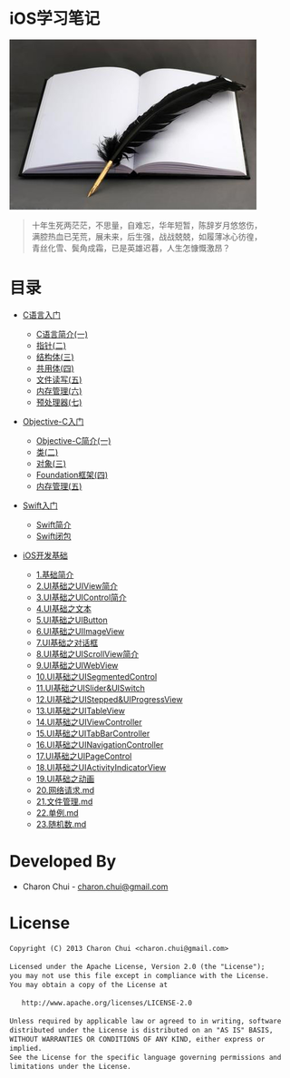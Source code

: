iOS学习笔记  
===

![image](https://raw.githubusercontent.com/CharonChui/Pictures/master/note.jpg)

> 十年生死两茫茫，不思量，自难忘，华年短暂，陈辞岁月悠悠伤，        
> 满腔热血已芜荒，展未来，后生强，战战兢兢，如履薄冰心彷徨，            
> 青丝化雪、鬓角成霜，已是英雄迟暮，人生怎慷慨激昂？


目录
===  


- [C语言入门][1]      
    - [C语言简介(一)][11]
    - [指针(二)][12]
    - [结构体(三)][13]
    - [共用体(四)][14]
    - [文件读写(五)][15]
    - [内存管理(六)][16]
    - [预处理器(七)][17]

- [Objective-C入门][2]    
    - [Objective-C简介(一)][21]
    - [类(二)][22]
    - [对象(三)][23]
    - [Foundation框架(四)][24]
    - [内存管理(五)][25]

- [Swift入门][26]
    - [Swift简介][27]
    - [Swift闭包][28]
- [iOS开发基础][3]
    - [1.基础简介][29]
    - [2.UI基础之UIView简介][30]
    - [3.UI基础之UIControl简介][31]
    - [4.UI基础之文本][32]
    - [5.UI基础之UIButton][33]
    - [6.UI基础之UIImageView][34]
    - [7.UI基础之对话框][35]
    - [8.UI基础之UIScrollView简介][36]
    - [9.UI基础之UIWebView][37]
    - [10.UI基础之UISegmentedControl][38]
    - [11.UI基础之UISlider&UISwitch][39]
    - [12.UI基础之UIStepped&UIProgressView][40]
    - [13.UI基础之UITableView][41]
    - [14.UI基础之UIViewController][42]
    - [15.UI基础之UITabBarController][43]
    - [16.UI基础之UINavigationController][44]
    - [17.UI基础之UIPageControl][45]
    - [18.UI基础之UIActivityIndicatorView][46]
    - [19.UI基础之动画][47]
    - [20.网络请求.md][48]
    - [21.文件管理.md][49]
    - [22.单例.md][50]
    - [23.随机数.md][51]
 



[1]:  https://github.com/CharonChui/GolangStudyNote/blob/master/1.Golang%E7%AE%80%E4%BB%8B(%E4%B8%80).md       "C语言入门"
[2]:  https://github.com/CharonChui/GolangStudyNote/blob/master/1.Golang%E7%AE%80%E4%BB%8B(%E4%B8%80).md       "Objective-C入门"
[3]:  https://github.com/CharonChui/GolangStudyNote/blob/master/1.Golang%E7%AE%80%E4%BB%8B(%E4%B8%80).md       "iOS开发基础"
[11]: https://github.com/CharonChui/iOSStudyNote/blob/master/C%E8%AF%AD%E8%A8%80%E5%85%A5%E9%97%A8/1.C%E8%AF%AD%E8%A8%80%E7%AE%80%E4%BB%8B(%E4%B8%80).md  "C语言简介(一)"
[12]: https://github.com/CharonChui/iOSStudyNote/blob/master/C%E8%AF%AD%E8%A8%80%E5%85%A5%E9%97%A8/2.%E6%8C%87%E9%92%88(%E4%BA%8C).md  "指针(二)"
[13]: https://github.com/CharonChui/iOSStudyNote/blob/master/C%E8%AF%AD%E8%A8%80%E5%85%A5%E9%97%A8/3.%E7%BB%93%E6%9E%84%E4%BD%93(%E4%B8%89).md "结构体(三)"
[14]: https://github.com/CharonChui/iOSStudyNote/blob/master/C%E8%AF%AD%E8%A8%80%E5%85%A5%E9%97%A8/4.%E5%85%B1%E7%94%A8%E4%BD%93(%E5%9B%9B).md "共用体(四)"
[15]: https://github.com/CharonChui/iOSStudyNote/blob/master/C%E8%AF%AD%E8%A8%80%E5%85%A5%E9%97%A8/5.%E6%96%87%E4%BB%B6%E8%AF%BB%E5%86%99(%E4%BA%94).md "文件读写(五)"
[16]: https://github.com/CharonChui/iOSStudyNote/blob/master/C%E8%AF%AD%E8%A8%80%E5%85%A5%E9%97%A8/6.%E5%86%85%E5%AD%98%E7%AE%A1%E7%90%86(%E5%85%AD).md "内存管理(六)"
[17]: https://github.com/CharonChui/iOSStudyNote/blob/master/C%E8%AF%AD%E8%A8%80%E5%85%A5%E9%97%A8/7.%E9%A2%84%E5%A4%84%E7%90%86%E5%99%A8(%E4%B8%83).md "预处理器(七)"

[21]: https://github.com/CharonChui/iOSStudyNote/blob/master/Objective-C%E5%85%A5%E9%97%A8/1.Objective-C%E7%AE%80%E4%BB%8B(%E4%B8%80).md "Objective-C简介(一)"
[22]: https://github.com/CharonChui/iOSStudyNote/blob/master/Objective-C%E5%85%A5%E9%97%A8/2.%E7%B1%BB(%E4%BA%8C).md "类(二)"
[23]: https://github.com/CharonChui/iOSStudyNote/blob/master/Objective-C%E5%85%A5%E9%97%A8/3.%E5%AF%B9%E8%B1%A1(%E4%B8%89).md "对象(三)"
[24]: https://github.com/CharonChui/iOSStudyNote/blob/master/Objective-C%E5%85%A5%E9%97%A8/4.Foundation%E6%A1%86%E6%9E%B6(%E5%9B%9B).md "Foundation框架(四)"
[25]: https://github.com/CharonChui/iOSStudyNote/blob/master/Objective-C%E5%85%A5%E9%97%A8/4.%E5%86%85%E5%AD%98%E7%AE%A1%E7%90%86(%E5%9B%9B).md "内存管理(五)"
[26]: https://github.com/CharonChui/iOSStudyNote/tree/master/Swfit%E5%85%A5%E9%97%A8 "Swift入门"
[27]: https://github.com/CharonChui/iOSStudyNote/blob/master/Swfit%E5%85%A5%E9%97%A8/1.Swift%E7%AE%80%E4%BB%8B.md "Swift简介"
[28]: https://github.com/CharonChui/iOSStudyNote/blob/master/Swfit%E5%85%A5%E9%97%A8/2.Swift%E9%97%AD%E5%8C%85.md "Swift闭包"
[29]: https://github.com/CharonChui/iOSStudyNote/blob/master/iOS%E5%BC%80%E5%8F%91%E5%9F%BA%E7%A1%80/1.%E5%9F%BA%E7%A1%80%E7%AE%80%E4%BB%8B.md "1.基础简介"
[30]: https://github.com/CharonChui/iOSStudyNote/blob/master/iOS%E5%BC%80%E5%8F%91%E5%9F%BA%E7%A1%80/2.UI%E5%9F%BA%E7%A1%80%E4%B9%8BUIView%E7%AE%80%E4%BB%8B.md "2.UI基础之UIView简介"
[31]: https://github.com/CharonChui/iOSStudyNote/blob/master/iOS%E5%BC%80%E5%8F%91%E5%9F%BA%E7%A1%80/3.UI%E5%9F%BA%E7%A1%80%E4%B9%8BUIControl%E7%AE%80%E4%BB%8B.md "3.UI基础之UIControl简介"
[32]: https://github.com/CharonChui/iOSStudyNote/blob/master/iOS%E5%BC%80%E5%8F%91%E5%9F%BA%E7%A1%80/4.UI%E5%9F%BA%E7%A1%80%E4%B9%8B%E6%96%87%E6%9C%AC.md "4.UI基础之文本"
[33]: https://github.com/CharonChui/iOSStudyNote/blob/master/iOS%E5%BC%80%E5%8F%91%E5%9F%BA%E7%A1%80/5.UI%E5%9F%BA%E7%A1%80%E4%B9%8BUIButton.md "5.UI基础之UIButton"
[34]: https://github.com/CharonChui/iOSStudyNote/blob/master/iOS%E5%BC%80%E5%8F%91%E5%9F%BA%E7%A1%80/6.UI%E5%9F%BA%E7%A1%80%E4%B9%8BUIImageView.md "6.UI基础之UIImageView"
[35]: https://github.com/CharonChui/iOSStudyNote/blob/master/iOS%E5%BC%80%E5%8F%91%E5%9F%BA%E7%A1%80/7.UI%E5%9F%BA%E7%A1%80%E4%B9%8B%E5%AF%B9%E8%AF%9D%E6%A1%86.md "7.UI基础之对话框"
[36]: https://github.com/CharonChui/iOSStudyNote/blob/master/iOS%E5%BC%80%E5%8F%91%E5%9F%BA%E7%A1%80/8.UI%E5%9F%BA%E7%A1%80%E4%B9%8BUIScrollView%E7%AE%80%E4%BB%8B.md "8.UI基础之UIScrollView简介"
[37]: https://github.com/CharonChui/iOSStudyNote/blob/master/iOS%E5%BC%80%E5%8F%91%E5%9F%BA%E7%A1%80/9.UI%E5%9F%BA%E7%A1%80%E4%B9%8BUIWebView.md "9.UI基础之UIWebView"
[38]: https://github.com/CharonChui/iOSStudyNote/blob/master/iOS%E5%BC%80%E5%8F%91%E5%9F%BA%E7%A1%80/10.UI%E5%9F%BA%E7%A1%80%E4%B9%8BUISegmentedControl.md "10.UI基础之UISegmentedControl"
[39]: https://github.com/CharonChui/iOSStudyNote/blob/master/iOS%E5%BC%80%E5%8F%91%E5%9F%BA%E7%A1%80/11.UI%E5%9F%BA%E7%A1%80%E4%B9%8BUISlider%26UISwitch.md "11.UI基础之UISlider&UISwitch"
[40]: https://github.com/CharonChui/iOSStudyNote/blob/master/iOS%E5%BC%80%E5%8F%91%E5%9F%BA%E7%A1%80/12.UI%E5%9F%BA%E7%A1%80%E4%B9%8BUIStepped%26UIProgressView.md "12.UI基础之UIStepped&UIProgressView"
[41]: https://github.com/CharonChui/iOSStudyNote/blob/master/iOS%E5%BC%80%E5%8F%91%E5%9F%BA%E7%A1%80/13.UI%E5%9F%BA%E7%A1%80%E4%B9%8BUITableView.md "13.UI基础之UITableView"
[42]: https://github.com/CharonChui/iOSStudyNote/blob/master/iOS%E5%BC%80%E5%8F%91%E5%9F%BA%E7%A1%80/14.UI%E5%9F%BA%E7%A1%80%E4%B9%8BUIViewController.md "14.UI基础之UIViewController"
[43]: https://github.com/CharonChui/iOSStudyNote/blob/master/iOS%E5%BC%80%E5%8F%91%E5%9F%BA%E7%A1%80/15.UI%E5%9F%BA%E7%A1%80%E4%B9%8BUITabBarController.md "15.UI基础之UITabBarController"
[44]: https://github.com/CharonChui/iOSStudyNote/blob/master/iOS%E5%BC%80%E5%8F%91%E5%9F%BA%E7%A1%80/16.UI%E5%9F%BA%E7%A1%80%E4%B9%8BUINavigationController.md "16.UI基础之UINavigationController"
[45]: https://github.com/CharonChui/iOSStudyNote/blob/master/iOS%E5%BC%80%E5%8F%91%E5%9F%BA%E7%A1%80/17.UI%E5%9F%BA%E7%A1%80%E4%B9%8BUIPageControl.md "17.UI基础之UIPageControl"
[46]: https://github.com/CharonChui/iOSStudyNote/blob/master/iOS%E5%BC%80%E5%8F%91%E5%9F%BA%E7%A1%80/18.UI%E5%9F%BA%E7%A1%80%E4%B9%8BUIActivityIndicatorView.md "18.UI基础之UIActivityIndicatorView"
[47]: https://github.com/CharonChui/iOSStudyNote/blob/master/iOS%E5%BC%80%E5%8F%91%E5%9F%BA%E7%A1%80/19.UI%E5%9F%BA%E7%A1%80%E4%B9%8B%E5%8A%A8%E7%94%BB.md "19.UI基础之动画"
[48]: https://github.com/CharonChui/iOSStudyNote/blob/master/iOS%E5%BC%80%E5%8F%91%E5%9F%BA%E7%A1%80/20.%E7%BD%91%E7%BB%9C%E8%AF%B7%E6%B1%82.md "20.网络请求.md"
[49]: https://github.com/CharonChui/iOSStudyNote/blob/master/iOS%E5%BC%80%E5%8F%91%E5%9F%BA%E7%A1%80/21.%E6%96%87%E4%BB%B6%E7%AE%A1%E7%90%86.md "21.文件管理.md"
[50]: https://github.com/CharonChui/iOSStudyNote/blob/master/iOS%E5%BC%80%E5%8F%91%E5%9F%BA%E7%A1%80/22.%E5%8D%95%E4%BE%8B.md "22.单例.md"
[51]: https://github.com/CharonChui/iOSStudyNote/blob/master/iOS%E5%BC%80%E5%8F%91%E5%9F%BA%E7%A1%80/23.%E9%9A%8F%E6%9C%BA%E6%95%B0.md "23.随机数.md"



Developed By
===

 * Charon Chui - <charon.chui@gmail.com>


License
===

    Copyright (C) 2013 Charon Chui <charon.chui@gmail.com>

    Licensed under the Apache License, Version 2.0 (the "License");
    you may not use this file except in compliance with the License.
    You may obtain a copy of the License at

       http://www.apache.org/licenses/LICENSE-2.0

    Unless required by applicable law or agreed to in writing, software
    distributed under the License is distributed on an "AS IS" BASIS,
    WITHOUT WARRANTIES OR CONDITIONS OF ANY KIND, either express or implied.
    See the License for the specific language governing permissions and
    limitations under the License.
